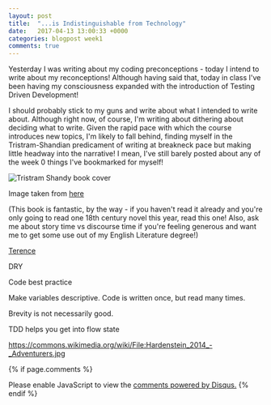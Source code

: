```yaml
---
layout: post
title:  "...is Indistinguishable from Technology"
date:   2017-04-13 13:00:33 +0000
categories: blogpost week1
comments: true
---
```


Yesterday I was writing about my coding preconceptions - today I intend to write about my reconceptions! Although having said that, today in class I've been having my consciousness expanded with the introduction of Testing Driven Development!

I should probably stick to my guns and write about what I intended to write about. Although right now, of course, I'm writing about dithering about deciding what to write. Given the rapid pace with which the course introduces new topics, I'm likely to fall behind, finding myself in the Tristram-Shandian predicament of writing at breakneck pace but making little headway into the narrative! I mean, I've still barely posted about any of the week 0 things I've bookmarked for myself!

![Tristram Shandy book cover]({{site.url}}/assets/Tristram_Shandy.jpg)

Image taken from [here](https://commons.wikimedia.org/wiki/File:Cover_of_Tristram_Shandy_Folio_Society_edition_illustrated_by_John_Lawrence.jpg)

(This book is fantastic, by the way - if you haven't read it already and you're only going to read one 18th century novel this year, read this one! Also, ask me about story time vs discourse time if you're feeling generous and want me to get some use out of my English Literature degree!)



[Terence](https://twitter.com/edent)

DRY


Code best practice

Make variables descriptive. Code is written once, but read many times.

Brevity is not necessarily good.


TDD helps you get into flow state


https://commons.wikimedia.org/wiki/File:Hardenstein_2014_-_Adventurers.jpg







{% if page.comments %} <div id="disqus_thread"></div>
<script>

/**
*  RECOMMENDED CONFIGURATION VARIABLES: EDIT AND UNCOMMENT THE SECTION BELOW TO INSERT DYNAMIC VALUES FROM YOUR PLATFORM OR CMS.
*  LEARN WHY DEFINING THESE VARIABLES IS IMPORTANT: https://disqus.com/admin/universalcode/#configuration-variables*/
/*
var disqus_config = function () {
this.page.url = PAGE_URL;  // Replace PAGE_URL with your page's canonical URL variable
this.page.identifier = PAGE_IDENTIFIER; // Replace PAGE_IDENTIFIER with your page's unique identifier variable
};
*/
(function() { // DON'T EDIT BELOW THIS LINE
var d = document, s = d.createElement('script');
s.src = 'https://futuremorlock.disqus.com/embed.js';
s.setAttribute('data-timestamp', +new Date());
(d.head || d.body).appendChild(s);
})();
</script>
<noscript>Please enable JavaScript to view the <a href="https://disqus.com/?ref_noscript">comments powered by Disqus.</a></noscript> {% endif %}
